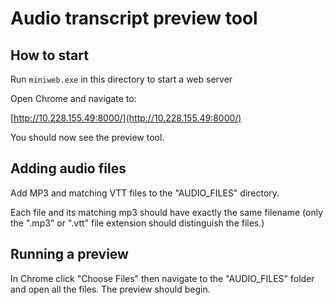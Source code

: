 # Audio transcript preview tool

## How to start

Run `miniweb.exe` in this directory to start a web server

Open Chrome and navigate to:

[http://10.228.155.49:8000/](http://10.228.155.49:8000/)

You should now see the preview tool.

## Adding audio files

Add MP3 and matching VTT files to the "AUDIO_FILES" directory.

Each file and its matching mp3 should have exactly the same
 filename (only the ".mp3" or ".vtt" file extension should
  distinguish the files.)

## Running a preview

In Chrome click "Choose Files" then navigate to the 
 "AUDIO_FILES" folder and open all the files. The preview should begin.